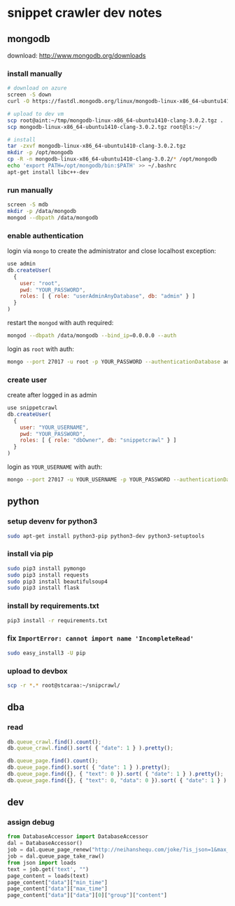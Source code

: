 # snippet crawler dev notes

## mongodb

download: http://www.mongodb.org/downloads

### install manually
```bash
# download on azure
screen -S down
curl -O https://fastdl.mongodb.org/linux/mongodb-linux-x86_64-ubuntu1410-clang-3.0.2.tgz

# upload to dev vm
scp root@aint:~/tmp/mongodb-linux-x86_64-ubuntu1410-clang-3.0.2.tgz .
scp mongodb-linux-x86_64-ubuntu1410-clang-3.0.2.tgz root@ls:~/

# install
tar -zxvf mongodb-linux-x86_64-ubuntu1410-clang-3.0.2.tgz
mkdir -p /opt/mongodb
cp -R -n mongodb-linux-x86_64-ubuntu1410-clang-3.0.2/* /opt/mongodb
echo 'export PATH=/opt/mongodb/bin:$PATH' >> ~/.bashrc
apt-get install libc++-dev
```

### run manually
```bash
screen -S mdb
mkdir -p /data/mongodb
mongod --dbpath /data/mongodb
```

### enable authentication
login via `mongo` to create the administrator and close localhost exception:
```javascript
use admin
db.createUser(
  {
    user: "root",
    pwd: "YOUR_PASSWORD",
    roles: [ { role: "userAdminAnyDatabase", db: "admin" } ]
  }
)
```

restart the `mongod` with auth required:
```bash
mongod --dbpath /data/mongodb --bind_ip=0.0.0.0 --auth
```

login as `root` with auth:
```bash
mongo --port 27017 -u root -p YOUR_PASSWORD --authenticationDatabase admin
```

### create user

create after logged in as admin
```javascript
use snippetcrawl
db.createUser(
  {
    user: "YOUR_USERNAME",
    pwd: "YOUR_PASSWORD",
    roles: [ { role: "dbOwner", db: "snippetcrawl" } ]
  }
)
```

login as `YOUR_USERNAME` with auth:
```bash
mongo --port 27017 -u YOUR_USERNAME -p YOUR_PASSWORD --authenticationDatabase snippetcrawl
```


## python

### setup devenv for python3

```bash
sudo apt-get install python3-pip python3-dev python3-setuptools
```

### install via pip
```bash
sudo pip3 install pymongo
sudo pip3 install requests
sudo pip3 install beautifulsoup4
sudo pip3 install flask
```

### install by requirements.txt 
```bash
pip3 install -r requirements.txt
```

### fix `ImportError: cannot import name 'IncompleteRead'` 
```bash
sudo easy_install3 -U pip
```

### upload to devbox
```bash
scp -r *.* root@stcaraa:~/snipcrawl/
```


## dba

### read

```javascript
db.queue_crawl.find().count();
db.queue_crawl.find().sort( { "date": 1 } ).pretty();

db.queue_page.find().count();
db.queue_page.find().sort( { "date": 1 } ).pretty();
db.queue_page.find({}, { "text": 0 }).sort( { "date": 1 } ).pretty();
db.queue_page.find({}, { "text": 0, "data": 0 }).sort( { "date": 1 } ).pretty();
```


## dev

### assign debug

```python
from DatabaseAccessor import DatabaseAccessor
dal = DatabaseAccessor()
job = dal.queue_page_renew("http://neihanshequ.com/joke/?is_json=1&max_time=1431168324")
job = dal.queue_page_take_raw()
from json import loads
text = job.get('text', "")
page_content = loads(text)
page_content["data"]["min_time"]
page_content["data"]["max_time"]
page_content["data"]["data"][0]["group"]["content"]
```

